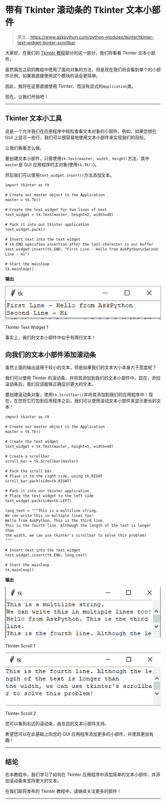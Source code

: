 # 带有 Tkinter 滚动条的 Tkinter 文本小部件

> 原文：<https://www.askpython.com/python-modules/tkinter/tkinter-text-widget-tkinter-scrollbar>

大家好。在我们的 [Tkinter 教程](https://www.askpython.com/python-modules/tkinter)部分的这一部分，我们将看看 Tkinter 文本小部件。

虽然我在之前的教程中使用了面向对象的方法，但是现在我们将会看到单个的小部件示例，如果我直接使用这个模块的话会更简单。

因此，我将在这里直接使用 Tkinter，而没有显式的`Application`类。

现在，让我们开始吧！

* * *

## Tkinter 文本小工具

这是一个允许我们在应用程序中轻松查看文本对象的小部件。例如，如果您想在 GUI 上显示一些行，我们可以很容易地使用文本小部件来实现我们的目标。

让我们看看怎么做。

要创建文本小部件，只需使用`tk.Text(master, width, height)`方法，其中`master`是 GUI 应用程序的主对象(使用`tk.TK()`)。

然后我们可以使用`text_widget.insert()`方法添加文本。

```
import tkinter as tk

# Create our master object to the Application
master = tk.Tk()

# Create the text widget for two lines of text
text_widget = tk.Text(master, height=2, width=40)

# Pack it into our tkinter application
text_widget.pack()

# Insert text into the text widget
# tk.END specifies insertion after the last character in our buffer
text_widget.insert(tk.END, "First Line - Hello from AskPython\nSecond Line - Hi")

# Start the mainloop
tk.mainloop()

```

**输出**

![Tkinter Text Widget 1](img/e654038537beec0f838df88a0d13f275.png)

Tkinter Text Widget 1

事实上，我们的文本小部件中似乎有两行文本！

## 向我们的文本小部件添加滚动条

虽然上面的输出适用于较小的文本，但是如果我们的文本大小本身大于宽度呢？

我们可以使用 Tkinter 的滚动条，并将其添加到我们的文本小部件中。现在，添加滚动条后，我们应该能够正确显示更大的文本。

要创建滚动条对象，使用`tk.Scrollbar()`并将其添加到我们的应用程序中！现在，在您将它打包到应用程序之后，我们可以使用滚动文本小部件来显示更长的文本！

```
import tkinter as tk

# Create our master object to the Application
master = tk.Tk()

# Create the text widget
text_widget = tk.Text(master, height=5, width=40)

# Create a scrollbar
scroll_bar = tk.Scrollbar(master)

# Pack the scroll bar
# Place it to the right side, using tk.RIGHT
scroll_bar.pack(side=tk.RIGHT)

# Pack it into our tkinter application
# Place the text widget to the left side
text_widget.pack(side=tk.LEFT)

long_text = """This is a multiline string.
We can write this in multiple lines too!
Hello from AskPython. This is the third line.
This is the fourth line. Although the length of the text is longer than
the width, we can use tkinter's scrollbar to solve this problem!
"""

# Insert text into the text widget
text_widget.insert(tk.END, long_text)

# Start the mainloop
tk.mainloop()

```

**输出**

![Tkinter Scroll 1](img/e34f435e2ffa93082f38ee58ec7595c8.png)

Tkinter Scroll 1

![Tkinter Scroll 2](img/571f5e3357e684037f6c33821cc6f34b.png)

Tkinter Scroll 2

您可以看到右边的滚动条，由左边的文本小部件支持。

希望您可以在此基础上向您的 GUI 应用程序添加更多的小部件，并使其更加有趣！

* * *

## 结论

在本教程中，我们学习了如何在 Tkinter 应用程序中添加简单的文本小部件，并添加滚动条来支持更大的文本。

在我们即将发布的 Tkinter 教程中，请继续关注更多的部件！

* * *
